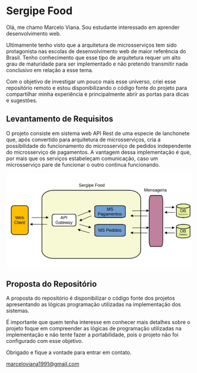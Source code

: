 # Sergipe Food

Olá, me chamo Marcelo Viana. Sou estudante interessado em aprender desenvolvimento web.

Ultimamente tenho visto que a arquitetura de microsserviços tem sido protagonista nas escolas de desenvolvimento web de maior referência do Brasil. Tenho conhecimento que esse tipo de arquitetura requer um alto grau de maturidade para ser implementado e não pretendo transmitir nada conclusivo em relação a esse tema.

Com o objetivo de investigar um pouco mais esse universo, criei esse repositório remoto e estou disponibilizando o código fonte do projeto para compartilhar minha experiência e principalmente abrir as portas para dicas e sugestões.

## Levantamento de Requisitos

O projeto consiste em sistema web API Rest de uma especie de lanchonete que, após convertido para arquitetura de microsserviços, cria a possibilidade do funcionamento do microsserviço de pedidos independente do microsserviço de pagamentos. A vantagem dessa implementação é que, por mais que os serviços estabeleçam comunicação, caso um microsserviço pare de funcionar o outro continua funcionando. 

![diagama](diagrama.png)

## Proposta do Repositório

A proposta do repositório é disponibilizar o código fonte dos projetos apresentando as lógicas programação utilizadas na implementação dos sistemas.

É importante que quem tenha interesse em conhecer mais detalhes sobre o projeto foque em compreender as lógicas de programação utilizadas na implementação e não tente fazer a portabilidade, pois o projeto não foi configurado com esse objetivo.

Obrigado e fique a vontade para entrar em contato.

marceloviana1991@gmail.com


